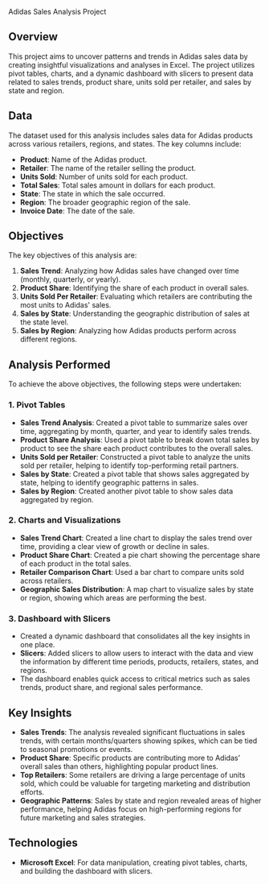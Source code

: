 Adidas Sales Analysis Project

## Overview
This project aims to uncover patterns and trends in Adidas sales data by creating insightful visualizations and analyses in Excel. The project utilizes pivot tables, charts, and a dynamic dashboard with slicers to present data related to sales trends, product share, units sold per retailer, and sales by state and region.

## Data
The dataset used for this analysis includes sales data for Adidas products across various retailers, regions, and states. The key columns include:

- **Product**: Name of the Adidas product.
- **Retailer**: The name of the retailer selling the product.
- **Units Sold**: Number of units sold for each product.
- **Total Sales**: Total sales amount in dollars for each product.
- **State**: The state in which the sale occurred.
- **Region**: The broader geographic region of the sale.
- **Invoice Date**: The date of the sale.

## Objectives
The key objectives of this analysis are:
1. **Sales Trend**: Analyzing how Adidas sales have changed over time (monthly, quarterly, or yearly).
2. **Product Share**: Identifying the share of each product in overall sales.
3. **Units Sold Per Retailer**: Evaluating which retailers are contributing the most units to Adidas' sales.
4. **Sales by State**: Understanding the geographic distribution of sales at the state level.
5. **Sales by Region**: Analyzing how Adidas products perform across different regions.

## Analysis Performed
To achieve the above objectives, the following steps were undertaken:

### 1. **Pivot Tables**
- **Sales Trend Analysis**: Created a pivot table to summarize sales over time, aggregating by month, quarter, and year to identify sales trends.
- **Product Share Analysis**: Used a pivot table to break down total sales by product to see the share each product contributes to the overall sales.
- **Units Sold per Retailer**: Constructed a pivot table to analyze the units sold per retailer, helping to identify top-performing retail partners.
- **Sales by State**: Created a pivot table that shows sales aggregated by state, helping to identify geographic patterns in sales.
- **Sales by Region**: Created another pivot table to show sales data aggregated by region.

### 2. **Charts and Visualizations**
- **Sales Trend Chart**: Created a line chart to display the sales trend over time, providing a clear view of growth or decline in sales.
- **Product Share Chart**: Created a pie chart showing the percentage share of each product in the total sales.
- **Retailer Comparison Chart**: Used a bar chart to compare units sold across retailers.
- **Geographic Sales Distribution**: A map chart to visualize sales by state or region, showing which areas are performing the best.
  
### 3. **Dashboard with Slicers**
- Created a dynamic dashboard that consolidates all the key insights in one place.
- **Slicers**: Added slicers to allow users to interact with the data and view the information by different time periods, products, retailers, states, and regions.
- The dashboard enables quick access to critical metrics such as sales trends, product share, and regional sales performance.

## Key Insights
- **Sales Trends**: The analysis revealed significant fluctuations in sales trends, with certain months/quarters showing spikes, which can be tied to seasonal promotions or events.
- **Product Share**: Specific products are contributing more to Adidas’ overall sales than others, highlighting popular product lines.
- **Top Retailers**: Some retailers are driving a large percentage of units sold, which could be valuable for targeting marketing and distribution efforts.
- **Geographic Patterns**: Sales by state and region revealed areas of higher performance, helping Adidas focus on high-performing regions for future marketing and sales strategies.

## Technologies
- **Microsoft Excel**: For data manipulation, creating pivot tables, charts, and building the dashboard with slicers.
